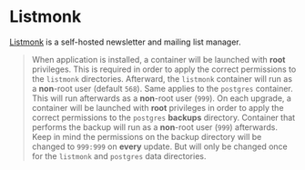 # Listmonk

[Listmonk](https://listmonk.app/) is a self-hosted newsletter and mailing list manager.

> When application is installed, a container will be launched with **root** privileges.
> This is required in order to apply the correct permissions to the `listmonk` directories.
> Afterward, the `listmonk` container will run as a **non**-root user (default `568`).
> Same applies to the `postgres` container. This will run afterwards as a **non**-root user (`999`).
> On each upgrade, a container will be launched with **root** privileges in order to apply the correct
> permissions to the `postgres` **backups** directory. Container that performs the backup will run as a **non**-root user (`999`) afterwards.
> Keep in mind the permissions on the backup directory will be changed to `999:999` on **every** update.
> But will only be changed once for the `listmonk` and `postgres` data directories.
